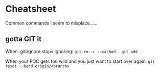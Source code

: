 # Cheatsheet

Common commands I seem to misplace......



## gotta GIT it

When .gitirgnore stops ignoring: 
`git rm -r --cached .`
`git add .`

When your POC gets too wild and you just want to start over again:
`git reset --hard origin/<branch>`
  

